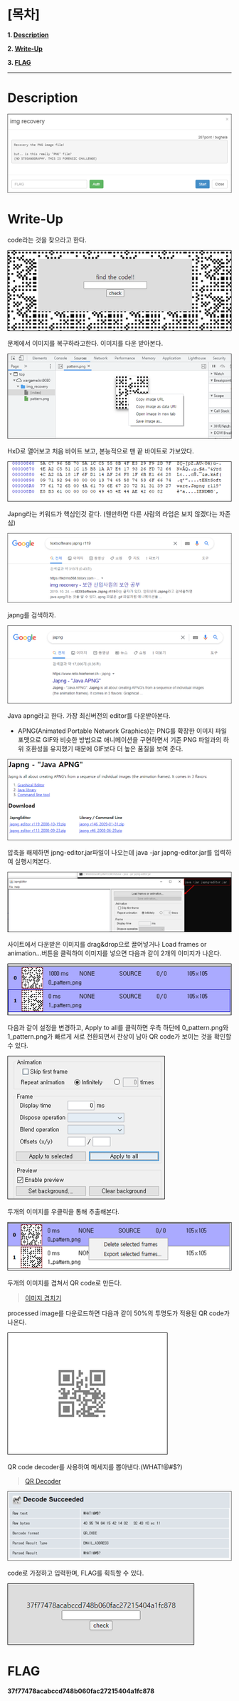 # [목차]
**1. [Description](#Description)**

**2. [Write-Up](#Write-Up)**

**3. [FLAG](#FLAG)**


***


# **Description**

![](images/2022-01-03-02-13-55.png)


# **Write-Up**

code라는 것을 찾으라고 한다.

![](images/2022-01-03-02-14-13.png)

문제에서 이미지를 복구하라고한다. 이미지를 다운 받아본다.

![](images/2022-01-03-02-14-18.png)

HxD로 열어보고 처음 바이트 보고, 본능적으로 맨 끝 바이트로 가보았다.

![](images/2022-01-03-02-14-22.png)

Japng라는 키워드가 핵심인것 같다. (웬만하면 다른 사람의 라업은 보지 않겠다는 자존심)

![](images/2022-01-03-02-14-26.png)

japng를 검색하자.

![](images/2022-01-03-02-14-31.png)

Java apng라고 한다. 가장 최신버전의 editor를 다운받아본다.

* APNG(Animated Portable Network Graphics)는 PNG를 확장한 이미지 파일 포맷으로 GIF와 비슷한 방법으로 애니메이션을 구현하면서 기존 PNG 파일과의 하위 호환성을 유지했기 때문에 GIF보다 더 높은 품질을 보여 준다.

![](images/2022-01-03-02-14-54.png)

압축을 해제하면 jpng-editor.jar파일이 나오는데 java -jar japng-editor.jar를 입력하여 실행시켜본다.

![](images/2022-01-03-02-15-05.png)

사이트에서 다운받은 이미지를 drag&drop으로 끌어넣거나 Load frames or animation...버튼을 클릭하여 이미지를 넣으면 다음과 같이 2개의 이미지가 나온다.

![](images/2022-01-03-02-15-09.png)

다음과 같이 설정을 변경하고, Apply to all를 클릭하면 우측 하단에 0_pattern.png와 1_pattern.png가 빠르게 서로 전환되면서 잔상이 남아 QR code가 보이는 것을 확인할 수 있다.

![](images/2022-01-03-02-15-13.png)

두개의 이미지를 우클릭을 통해 추출해본다.

![](images/2022-01-03-02-15-17.png)

두개의 이미지를 겹쳐서 QR code로 만든다.

> [이미지 겹치기](https://www.imgonline.com.ua/eng/impose-picture-on-another-picture.php)

processed image를 다운로드하면 다음과 같이 50%의 투명도가 적용된 QR code가 나온다.

![](images/2022-01-03-02-15-58.png)

QR code decoder를 사용하여 메세지를 뽑아낸다.(WHAT!@#$?)

> [QR Decoder](https://zxing.org/w/decode.jspx)

![](images/2022-01-03-02-16-23.png)

code로 가정하고 입력한며, FLAG를 획득할 수 있다.

![](images/2022-01-03-02-16-28.png)


# **FLAG**

**37f77478acabccd748b060fac27215404a1fc878**